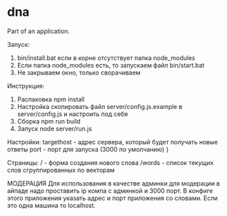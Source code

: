 ﻿# dna
Part of an application.

Запуск: 
1. bin/install.bat если в корне отсутствует папка node_modules
2. Если папка node_modules есть, то запускаем файл bin/start.bat
3. Не закрываем окно, только сворачиваем 


Инструкция:

1. Распаковка
	npm install
2. Настройка
	скопировать файл server/config.js.example в server/config.js и настроить под себя
3. Сборка
	npm run build
4. Запуск
	node server/run.js

Настройки:
	targethost - адрес сервера, который будет получать новые ответы
	port - порт для запуска (3000 по умолчанию)
}

Страницы:
/ - форма создания нового слова
/words - список текущих слов сгруппированных по векторам

МОДЕРАЦИЯ
Для использования в качестве админки для модерации в айпаде надо проставить ip компа с админкой и 3000 порт. В конфиге этого приложения указать адрес и порт приложения со словами. Если это одна машина то localhost.
